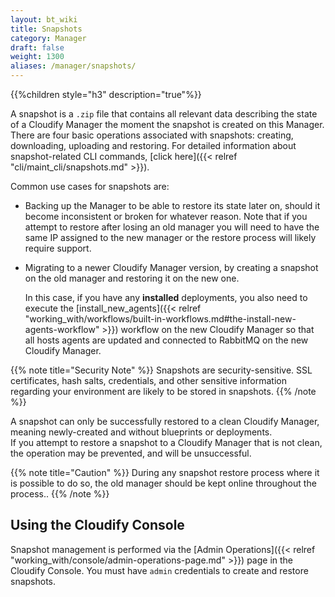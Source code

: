 ```yaml
---
layout: bt_wiki
title: Snapshots
category: Manager
draft: false
weight: 1300
aliases: /manager/snapshots/
---
```


{{%children style="h3" description="true"%}}

A snapshot is a `.zip` file that contains all relevant data describing the state of a Cloudify Manager the moment the snapshot is created on this Manager. There are four basic operations associated with snapshots: creating, downloading, uploading and restoring. For detailed information about snapshot-related CLI commands, [click here]({{< relref "cli/maint_cli/snapshots.md" >}}).

Common use cases for snapshots are:

* Backing up the Manager to be able to restore its state later on, should it become inconsistent or broken for whatever reason. Note that if you attempt to restore after losing an old manager you will need to have the same IP assigned to the new manager or the restore process will likely require support.
* Migrating to a newer Cloudify Manager version, by creating a snapshot on the old manager and restoring it on the new one.

  In this case, if you have any **installed** deployments, you also need to execute the [install_new_agents]({{< relref "working_with/workflows/built-in-workflows.md#the-install-new-agents-workflow" >}}) workflow on the new Cloudify Manager so that all hosts agents are updated and connected to RabbitMQ on the new Cloudify Manager.

{{% note title="Security Note" %}}
Snapshots are security-sensitive. SSL certificates, hash salts, credentials, and other sensitive information regarding your environment are likely to be stored in snapshots.
{{% /note %}}

A snapshot can only be successfully restored to a clean Cloudify Manager, meaning newly-created and without blueprints or deployments.<br>
If you attempt to restore a snapshot to a Cloudify Manager that is not clean, the operation may be prevented, and will be unsuccessful.

{{% note title="Caution" %}}
During any snapshot restore process where it is possible to do so, the old manager should be kept online throughout the process..
{{% /note %}}

## Using the Cloudify Console
Snapshot management is performed via the [Admin Operations]({{< relref "working_with/console/admin-operations-page.md" >}}) page in the Cloudify Console. You must have `admin` credentials to create and restore snapshots.
